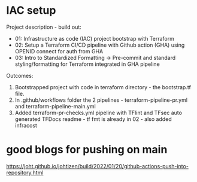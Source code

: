 # IAC setup
Project description - build out:
- 01: Infrastructure as code (IAC) project bootstrap with Terraform
- 02: Setup a Terraform CI/CD pipeline with Github action (GHA) using OPENID connect for auth from GHA
- 03: Intro to Standardized Formatting -> Pre-commit and standard styling/formatting for Terraform integrated in GHA pipeline

Outcomes:
01) Bootstrapped project with code in terraform directory - the bootstrap.tf file.
02) In .github/workflows folder the 2 pipelines - terraform-pipeline-pr.yml and terraform-pipeline-main.yml
03) Added terraform-pr-checks.yml pipeline with TFlint and TFsec auto generated TFDocs readme - tf fmt is already in 02 - also added infracost
 
# good blogs for pushing on main
https://joht.github.io/johtizen/build/2022/01/20/github-actions-push-into-repository.html